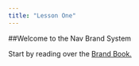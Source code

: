 ```yaml
---
title: "Lesson One"
---
```


##Welcome to the Nav Brand System

Start by reading over the [Brand Book.](/nav-brand-book)
